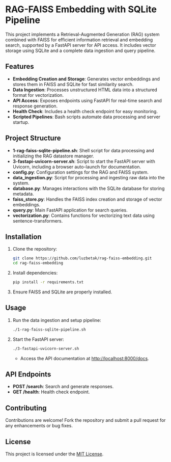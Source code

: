 RAG-FAISS Embedding with SQLite Pipeline
========================================

This project implements a Retrieval-Augmented Generation (RAG) system combined with FAISS for efficient information retrieval and embedding search, supported by a FastAPI server for API access. It includes vector storage using SQLite and a complete data ingestion and query pipeline.

## Features

- **Embedding Creation and Storage**: Generates vector embeddings and stores them in FAISS and SQLite for fast similarity search.
- **Data Ingestion**: Processes unstructured HTML data into a structured format for vectorization.
- **API Access**: Exposes endpoints using FastAPI for real-time search and response generation.
- **Health Check**: Includes a health check endpoint for easy monitoring.
- **Scripted Pipelines**: Bash scripts automate data processing and server startup.

## Project Structure

- **1-rag-faiss-sqlite-pipeline.sh**: Shell script for data processing and initializing the RAG datastore manager.
- **3-fastapi-uvicorn-server.sh**: Script to start the FastAPI server with Uvicorn, including a browser auto-launch for documentation.
- **config.py**: Configuration settings for the RAG and FAISS system.
- **data_ingestion.py**: Script for processing and ingesting raw data into the system.
- **database.py**: Manages interactions with the SQLite database for storing metadata.
- **faiss_store.py**: Handles the FAISS index creation and storage of vector embeddings.
- **query.py**: Main FastAPI application for search queries.
- **vectorization.py**: Contains functions for vectorizing text data using sentence-transformers.

## Installation

1. Clone the repository:
   ```bash
   git clone https://github.com/luzbetak/rag-faiss-embedding.git
   cd rag-faiss-embedding
   ```

2. Install dependencies:
   ```bash
   pip install -r requirements.txt
   ```

3. Ensure FAISS and SQLite are properly installed.

## Usage

1. Run the data ingestion and setup pipeline:
   ```bash
   ./1-rag-faiss-sqlite-pipeline.sh
   ```

2. Start the FastAPI server:
   ```bash
   ./3-fastapi-uvicorn-server.sh
   ```

   - Access the API documentation at [http://localhost:8000/docs](http://localhost:8000/docs).

## API Endpoints

- **POST /search**: Search and generate responses.
- **GET /health**: Health check endpoint.

## Contributing

Contributions are welcome! Fork the repository and submit a pull request for any enhancements or bug fixes.

## License

This project is licensed under the [MIT License](LICENSE).
